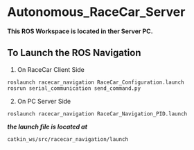 # Autonomous_RaceCar_Server

**This ROS Workspace is located in ther Server PC.**

## To Launch the ROS Navigation

1. On RaceCar Client Side
```
roslaunch racecar_navigation RaceCar_Configuration.launch
rosrun serial_communication send_command.py
```
2. On PC Server Side
```
roslaunch racecar_navigation RaceCar_Navigation_PID.launch
```
***the launch file is located at***
```
catkin_ws/src/racecar_navigation/launch
```
